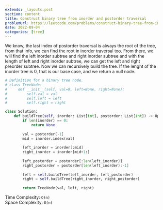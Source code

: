 ```yaml
---
extends: _layouts.post
section: content
title: Construct binary tree from inorder and postorder traversal
problemUrl: https://leetcode.com/problems/construct-binary-tree-from-inorder-and-postorder-traversal/
date: 2022-09-04
categories: [tree]
---
```


We know, the last index of postorder traversal is always the root of the tree, from that info, we can find the root in inorder traversal too. From there, we will find the left inorder subtree and right inorder subtree and with the length of left and right inorder subtree, we can get the left and right preorder subtree. Now we can recursively build the tree. If the lenght of the inorder tree is 0, that is our base case, and we return a null node.

```python
# Definition for a binary tree node.
# class TreeNode:
#     def __init__(self, val=0, left=None, right=None):
#         self.val = val
#         self.left = left
#         self.right = right

class Solution:
    def buildTree(self, inorder: List[int], postorder: List[int]) -> Optional[TreeNode]:
        if len(inorder) == 0:
            return None
        
        val = postorder[-1]
        mid = inorder.index(val)
        
        left_inorder = inorder[:mid]
        right_inorder = inorder[mid+1:]
        
        left_postorder = postorder[:len(left_inorder)]
        right_postorder = postorder[len(left_inorder):-1]
        
        left = self.buildTree(left_inorder, left_postorder)
        right = self.buildTree(right_inorder, right_postorder)
        
        return TreeNode(val, left, right)
```

Time Complexity: `O(n)` <br/>
Space Complexity: `O(n)`